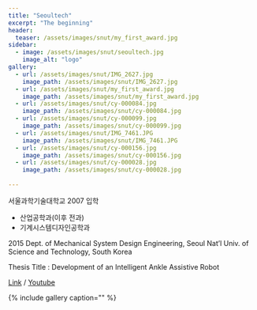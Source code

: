 ```yaml
---
title: "Seoultech"
excerpt: "The beginning"
header:
  teaser: /assets/images/snut/my_first_award.jpg
sidebar:
  - image: /assets/images/snut/seoultech.jpg
    image_alt: "logo"
gallery:
  - url: /assets/images/snut/IMG_2627.jpg
    image_path: /assets/images/snut/IMG_2627.jpg
  - url: /assets/images/snut/my_first_award.jpg
    image_path: /assets/images/snut/my_first_award.jpg
  - url: /assets/images/snut/cy-000084.jpg
    image_path: /assets/images/snut/cy-000084.jpg
  - url: /assets/images/snut/cy-000099.jpg
    image_path: /assets/images/snut/cy-000099.jpg
  - url: /assets/images/snut/IMG_7461.JPG
    image_path: /assets/images/snut/IMG_7461.JPG
  - url: /assets/images/snut/cy-000156.jpg
    image_path: /assets/images/snut/cy-000156.jpg
  - url: /assets/images/snut/cy-000028.jpg
    image_path: /assets/images/snut/cy-000028.jpg
    
---
```


서울과학기술대학교 2007 입학
- 산업공학과(이후 전과)
- 기계시스템디자인공학과

2015 Dept. of Mechanical System Design Engineering, Seoul Nat’l Univ. of Science and Technology, South Korea

Thesis Title : Development of an Intelligent Ankle Assistive Robot

[Link](http://dx.doi.org/10.5302/J.ICROS.2015.15.9022) / [Youtube](https://youtu.be/sAeBIzgzT4A)  


{% include gallery caption="" %}
